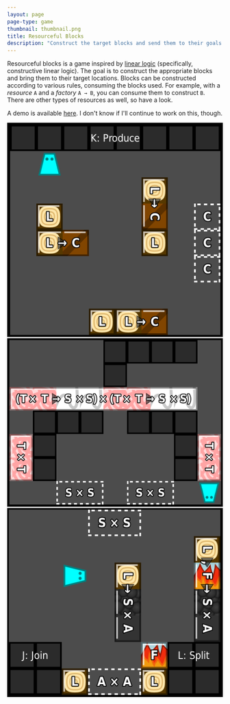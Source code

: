 ```yaml
---
layout: page
page-type: game
thumbnail: thumbnail.png
title: Resourceful Blocks
description: "Construct the target blocks and send them to their goals. (Suspended)"
---
```

Resourceful blocks is a game inspired by [linear logic](https://en.wikipedia.org/wiki/Linear_logic) (specifically, constructive linear logic). The goal is to construct the appropriate blocks and bring them to their target locations. Blocks can be constructed according to various rules, consuming the blocks used. For example, with a *resource* `A` and a *factory* `A → B`, you can consume them to construct `B`. There are other types of resources as well, so have a look.

A demo is available [here](https://hayashi-stl.itch.io/resourceful-blocks). I don't know if I'll continue to work on this, though.

<div class="game-picture-display">
    <img src="thumbnail.png"/>
    <img src="img-2.png"/>
    <img src="img-3.png"/>
</div>